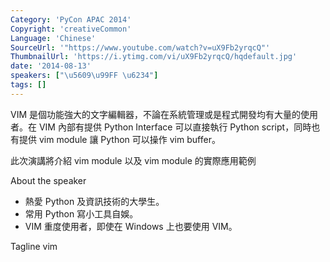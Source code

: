 ```yaml
---
Category: 'PyCon APAC 2014'
Copyright: 'creativeCommon'
Language: 'Chinese'
SourceUrl: '"https://www.youtube.com/watch?v=uX9Fb2yrqcQ"'
ThumbnailUrl: 'https://i.ytimg.com/vi/uX9Fb2yrqcQ/hqdefault.jpg'
date: '2014-08-13'
speakers: ["\u5609\u99FF \u6234"]
tags: []
---
```

VIM 是個功能強大的文字編輯器，不論在系統管理或是程式開發均有大量的使用者。在 VIM 內部有提供 Python Interface 可以直接執行 Python script，同時也有提供 vim module 讓 Python 可以操作 vim buffer。

此次演講將介紹 vim module 以及 vim module 的實際應用範例


About the speaker

- 熱愛 Python 及資訊技術的大學生。
- 常用 Python 寫小工具自娛。
- VIM 重度使用者，即使在 Windows 上也要使用 VIM。

Tagline
vim